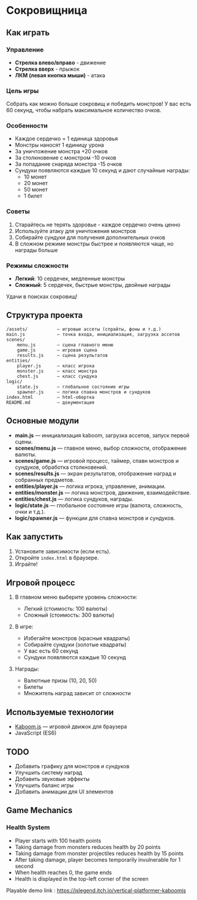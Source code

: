 # Сокровищница

## Как играть

### Управление
- **Стрелка влево/вправо** - движение
- **Стрелка вверх** - прыжок
- **ЛКМ (левая кнопка мыши)** - атака

### Цель игры
Собрать как можно больше сокровищ и победить монстров! У вас есть 60 секунд, чтобы набрать максимальное количество очков.

### Особенности
- Каждое сердечко = 1 единица здоровья
- Монстры наносят 1 единицу урона
- За уничтожение монстра +20 очков
- За столкновение с монстром -10 очков
- За попадание снаряда монстра -15 очков
- Сундуки появляются каждые 10 секунд и дают случайные награды:
  - 10 монет
  - 20 монет
  - 50 монет
  - 1 билет

### Советы
1. Старайтесь не терять здоровье - каждое сердечко очень ценно
2. Используйте атаку для уничтожения монстров
3. Собирайте сундуки для получения дополнительных очков
4. В сложном режиме монстры быстрее и появляются чаще, но награды больше

### Режимы сложности
- **Легкий**: 10 сердечек, медленные монстры
- **Сложный**: 5 сердечек, быстрые монстры, двойные награды

Удачи в поисках сокровищ!

## Структура проекта

```
/assets/           — игровые ассеты (спрайты, фоны и т.д.)
main.js            — точка входа, инициализация, загрузка ассетов
scenes/
    menu.js        — сцена главного меню
    game.js        — игровая сцена
    results.js     — сцена результатов
entities/
    player.js      — класс игрока
    monster.js     — класс монстра
    chest.js       — класс сундука
logic/
    state.js       — глобальное состояние игры
    spawner.js     — логика спавна монстров и сундуков
index.html         — html-обертка
README.md          — документация
```

## Основные модули

- **main.js** — инициализация kaboom, загрузка ассетов, запуск первой сцены.
- **scenes/menu.js** — главное меню, выбор сложности, отображение валюты.
- **scenes/game.js** — игровой процесс, таймер, спавн монстров и сундуков, обработка столкновений.
- **scenes/results.js** — экран результатов, отображение наград и собранных предметов.
- **entities/player.js** — логика игрока, управление, анимации.
- **entities/monster.js** — логика монстров, движение, взаимодействие.
- **entities/chest.js** — логика сундуков, награды.
- **logic/state.js** — глобальное состояние игры (валюта, сложность, очки и т.д.).
- **logic/spawner.js** — функции для спавна монстров и сундуков.

## Как запустить

1. Установите зависимости (если есть).
2. Откройте `index.html` в браузере.
3. Играйте!

## Игровой процесс

1. В главном меню выберите уровень сложности:
   - Легкий (стоимость: 100 валюты)
   - Сложный (стоимость: 300 валюты)

2. В игре:
   - Избегайте монстров (красные квадраты)
   - Собирайте сундуки (золотые квадраты)
   - У вас есть 60 секунд
   - Сундуки появляются каждые 10 секунд

3. Награды:
   - Валютные призы (10, 20, 50)
   - Билеты
   - Множитель наград зависит от сложности

## Используемые технологии

- [Kaboom.js](https://kaboomjs.com/) — игровой движок для браузера
- JavaScript (ES6)

## TODO

- Добавить графику для монстров и сундуков
- Улучшить систему наград
- Добавить звуковые эффекты
- Улучшить баланс игры
- Добавить анимации для UI элементов

## Game Mechanics

### Health System
- Player starts with 100 health points
- Taking damage from monsters reduces health by 20 points
- Taking damage from monster projectiles reduces health by 15 points
- After taking damage, player becomes temporarily invulnerable for 1 second
- When health reaches 0, the game ends
- Health is displayed in the top-left corner of the screen

Playable demo link : https://jslegend.itch.io/vertical-platformer-kaboomjs